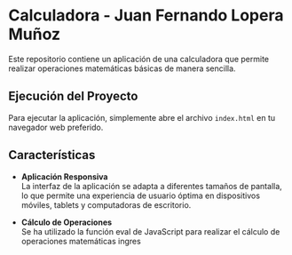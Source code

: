 # Calculadora - Juan Fernando Lopera Muñoz

Este repositorio contiene un aplicación de una calculadora que permite realizar operaciones matemáticas básicas de manera sencilla.

## Ejecución del Proyecto
Para ejecutar la aplicación, simplemente abre el archivo `index.html` en tu navegador web preferido.

## Características

- **Aplicación Responsiva**\
La interfaz de la aplicación se adapta a diferentes tamaños de pantalla, lo que permite una experiencia de usuario óptima en dispositivos móviles, tablets y computadoras de escritorio.

- **Cálculo de Operaciones**\
Se ha utilizado la función eval de JavaScript para realizar el cálculo de operaciones matemáticas ingres